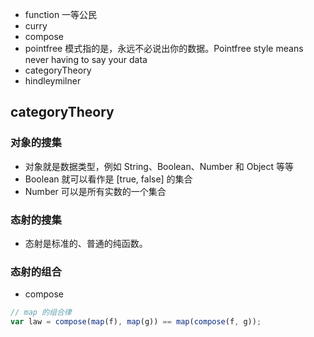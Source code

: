 <!-- https://llh911001.gitbooks.io/mostly-adequate-guide-chinese/content/ -->

- function  一等公民
- curry 
- compose
- pointfree 模式指的是，永远不必说出你的数据。Pointfree style means never having to say your data
- categoryTheory
- hindleymilner 



## categoryTheory

### 对象的搜集
- 对象就是数据类型，例如 String、Boolean、Number 和 Object 等等
- Boolean 就可以看作是 [true, false] 的集合
- Number 可以是所有实数的一个集合

### 态射的搜集
- 态射是标准的、普通的纯函数。


### 态射的组合
- compose

```js
// map 的组合律
var law = compose(map(f), map(g)) == map(compose(f, g));
```